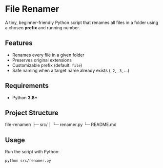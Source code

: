# File Renamer

A tiny, beginner-friendly Python script that renames all files in a folder using a chosen **prefix** and running number.

## Features
- Renames every file in a given folder
- Preserves original extensions
- Customizable prefix (default: `file`)
- Safe naming when a target name already exists (`_2`, `_3`, …)

## Requirements
- Python **3.8+**

## Project Structure
file-renamer/
├─ src/
│  └─ renamer.py
└─ README.md
## Usage
Run the script with Python:
```bash
python src/renamer.py
